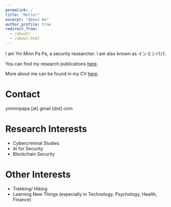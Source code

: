 ```yaml
---
permalink: /
title: "Hello!"
excerpt: "About me"
author_profile: true
redirect_from: 
  - /about/
  - /about.html
---
```


I am Yin Minn Pa Pa, a security researcher.
I am also known as インミンパパ.

You can find my research publications [here](https://ymppjp.github.io/publications).

More about me can be found in my CV [here](https://ymppjp.github.io/cv).

Contact
======

yinminpapa [at] gmail [dot] com

Research Interests
======

* Cybercriminal Studies
* AI for Security
* Blockchain Security


Other Interests
======

* Trekking/ Hiking
* Learning New Things (especially in Technology, Psychology, Health, Finance)

<script async src="https://www.googletagmanager.com/gtag/js?id=UA-109236000-1"></script>
<script>
  window.dataLayer = window.dataLayer || [];
  function gtag(){dataLayer.push(arguments);}
  gtag('js', new Date());

  gtag('config', 'UA-109236000-1');
</script>